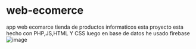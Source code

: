 # web-ecomerce
app web ecomarce tienda de productos informaticos
esta proyecto esta hecho con PHP,JS,HTML Y CSS luego en base de datos he usado firebase
![image](https://user-images.githubusercontent.com/96696655/177059506-e7137815-26cb-44f6-9972-20484219ef40.png)
